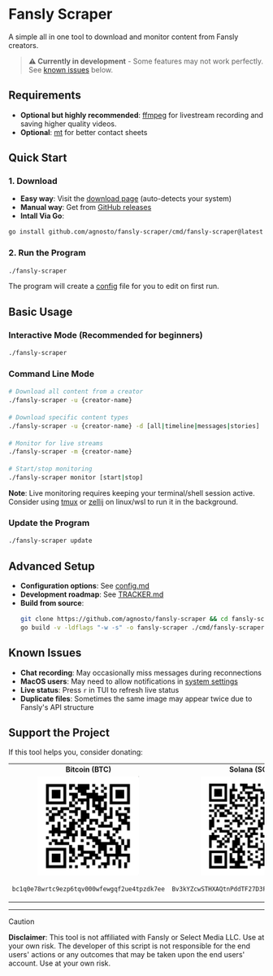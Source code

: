 # Fansly Scraper

A simple all in one tool to download and monitor content from Fansly creators.

> **⚠️ Currently in development** - Some features may not work perfectly. See [known issues](#known-issues) below.


## Requirements

- **Optional but highly recommended**: [ffmpeg](https://ffmpeg.org/) for livestream recording and saving higher quality videos.
- **Optional**: [mt](https://github.com/mutschler/mt) for better contact sheets

## Quick Start

### 1. Download
- **Easy way**: Visit the [download page](https://agnosto.github.io/projects/fansly-scraper/) (auto-detects your system)
- **Manual way**: Get from [GitHub releases](https://github.com/agnosto/fansly-scraper/releases)
- **Intall Via Go**: 
```bash
go install github.com/agnosto/fansly-scraper/cmd/fansly-scraper@latest
```

### 2. Run the Program
```bash
./fansly-scraper
```

The program will create a [config](./config.md#location) file for you to edit on first run.

## Basic Usage

### Interactive Mode (Recommended for beginners)
```bash
./fansly-scraper
```

### Command Line Mode
```bash
# Download all content from a creator
./fansly-scraper -u {creator-name}

# Download specific content types
./fansly-scraper -u {creator-name} -d [all|timeline|messages|stories]

# Monitor for live streams
./fansly-scraper -m {creator-name}

# Start/stop monitoring
./fansly-scraper monitor [start|stop]
```

**Note**: Live monitoring requires keeping your terminal/shell session active. Consider using [tmux](https://github.com/tmux/tmux/wiki) or [zellij](https://github.com/zellij-org/zellij) on linux/wsl to run it in the background.

### Update the Program
```bash
./fansly-scraper update
```

## Advanced Setup

- **Configuration options**: See [config.md](./config.md)
- **Development roadmap**: See [TRACKER.md](./TRACKER.md)
- **Build from source**:
  ```bash
  git clone https://github.com/agnosto/fansly-scraper && cd fansly-scraper
  go build -v -ldflags "-w -s" -o fansly-scraper ./cmd/fansly-scraper
  ```

## Known Issues

- **Chat recording**: May occasionally miss messages during reconnections
- **MacOS users**: May need to allow notifications in [system settings](https://github.com/gen2brain/beeep/issues/67#issuecomment-2646474049)
- **Live status**: Press `r` in TUI to refresh live status
- **Duplicate files**: Sometimes the same image may appear twice due to Fansly's API structure

## Support the Project

If this tool helps you, consider donating:

<table>
  <tr>
    <td align="center"><strong>Bitcoin (BTC)</strong></td>
    <td align="center"><strong>Solana (SOL)</strong></td>
  </tr>
  <tr>
    <td align="center">
      <img src="./assets/btc_qr.png" alt="Bitcoin QR Code" width="200"/>
      <p><code>bc1q0e78wrtc9ezp6tqv000wfewgqf2ue4tpzdk7ee</code></p>
    </td>
    <td align="center">
      <img src="./assets/sol_qr.png" alt="Solana QR Code" width="200"/>
      <p><code>Bv3kYZcwSTHXAQtnPddTF27D3F6Gc29v2MfFLqmGF6Gf</code></p>
    </td>
  </tr>
</table>

---

> [!CAUTION]
> **Disclaimer**: This tool is not affiliated with Fansly or Select Media LLC. Use at your own risk. The developer of this script is not responsible for the end users' actions or any outcomes that may be taken upon the end users' account. Use at your own risk.

